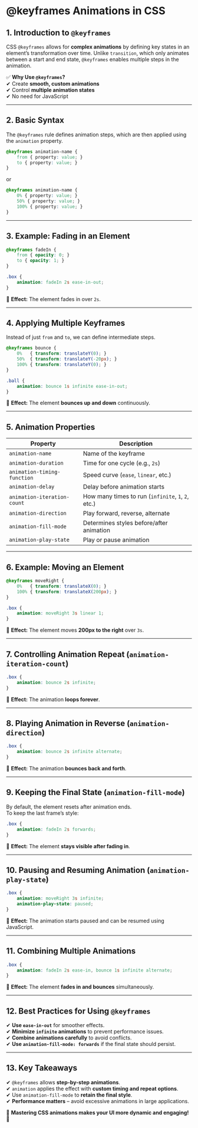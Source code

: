 # **@keyframes Animations in CSS**  

## **1. Introduction to `@keyframes`**

CSS `@keyframes` allows for **complex animations** by defining key states in an element’s transformation over time. Unlike `transition`, which only animates between a start and end state, `@keyframes` enables multiple steps in the animation.

✅ **Why Use `@keyframes`?**  
✔ Create **smooth, custom animations**  
✔ Control **multiple animation states**  
✔ No need for JavaScript  

---

## **2. Basic Syntax**

The `@keyframes` rule defines animation steps, which are then applied using the `animation` property.

```css
@keyframes animation-name {
    from { property: value; }
    to { property: value; }
}
```

or  

```css
@keyframes animation-name {
    0% { property: value; }
    50% { property: value; }
    100% { property: value; }
}
```

---

## **3. Example: Fading in an Element**

```css
@keyframes fadeIn {
    from { opacity: 0; }
    to { opacity: 1; }
}

.box {
    animation: fadeIn 2s ease-in-out;
}
```

🎯 **Effect:** The element fades in over `2s`.  

---

## **4. Applying Multiple Keyframes**

Instead of just `from` and `to`, we can define intermediate steps.

```css
@keyframes bounce {
    0%   { transform: translateY(0); }
    50%  { transform: translateY(-20px); }
    100% { transform: translateY(0); }
}

.ball {
    animation: bounce 1s infinite ease-in-out;
}
```

🎯 **Effect:** The element **bounces up and down** continuously.

---

## **5. Animation Properties**  

| Property | Description |
|----------|------------|
| `animation-name` | Name of the keyframe |
| `animation-duration` | Time for one cycle (e.g., `2s`) |
| `animation-timing-function` | Speed curve (`ease`, `linear`, etc.) |
| `animation-delay` | Delay before animation starts |
| `animation-iteration-count` | How many times to run (`infinite`, `1`, `2`, etc.) |
| `animation-direction` | Play forward, reverse, alternate |
| `animation-fill-mode` | Determines styles before/after animation |
| `animation-play-state` | Play or pause animation |

---

## **6. Example: Moving an Element**

```css
@keyframes moveRight {
    0%   { transform: translateX(0); }
    100% { transform: translateX(200px); }
}

.box {
    animation: moveRight 3s linear 1;
}
```

🎯 **Effect:** The element moves **200px to the right** over `3s`.

---

## **7. Controlling Animation Repeat (`animation-iteration-count`)**

```css
.box {
    animation: bounce 2s infinite;
}
```

🎯 **Effect:** The animation **loops forever**.

---

## **8. Playing Animation in Reverse (`animation-direction`)**

```css
.box {
    animation: bounce 2s infinite alternate;
}
```

🎯 **Effect:** The animation **bounces back and forth**.

---

## **9. Keeping the Final State (`animation-fill-mode`)**

By default, the element resets after animation ends.  
To keep the last frame’s style:  

```css
.box {
    animation: fadeIn 2s forwards;
}
```

🎯 **Effect:** The element **stays visible after fading in**.

---

## **10. Pausing and Resuming Animation (`animation-play-state`)**

```css
.box {
    animation: moveRight 3s infinite;
    animation-play-state: paused;
}
```

🎯 **Effect:** The animation starts paused and can be resumed using JavaScript.

---

## **11. Combining Multiple Animations**

```css
.box {
    animation: fadeIn 2s ease-in, bounce 1s infinite alternate;
}
```

🎯 **Effect:** The element **fades in and bounces** simultaneously.

---

## **12. Best Practices for Using `@keyframes`**

✔ **Use `ease-in-out`** for smoother effects.  
✔ **Minimize `infinite` animations** to prevent performance issues.  
✔ **Combine animations carefully** to avoid conflicts.  
✔ **Use `animation-fill-mode: forwards`** if the final state should persist.  

---

## **13. Key Takeaways**

✔ `@keyframes` allows **step-by-step animations**.  
✔ `animation` applies the effect with **custom timing and repeat options**.  
✔ Use `animation-fill-mode` to **retain the final style**.  
✔ **Performance matters** – avoid excessive animations in large applications.  

🚀 **Mastering CSS animations makes your UI more dynamic and engaging!** 🎯
